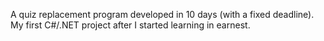 A quiz replacement program developed in 10 days (with a fixed deadline). My first C#/.NET project after I started learning in earnest.
